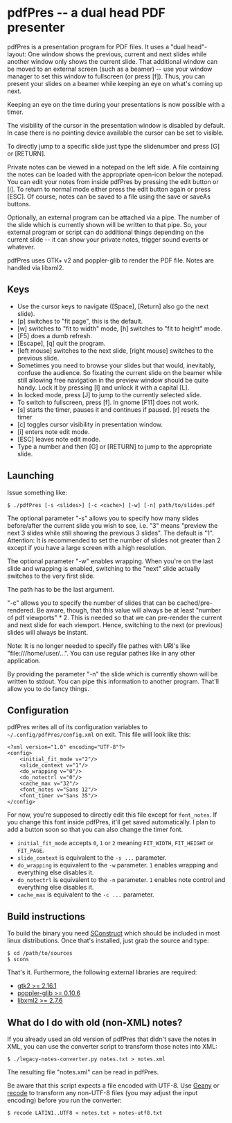 pdfPres -- a dual head PDF presenter
====================================

pdfPres is a presentation program for PDF files. It uses a "dual
head"-layout: One window shows the previous, current and next slides
while another window only shows the current slide. That additional
window can be moved to an external screen (such as a beamer) -- use your
window manager to set this window to fullscreen (or press [f]). Thus, you can present
your slides on a beamer while keeping an eye on what's coming up next.

Keeping an eye on the time during your presentations is now possible with a timer.

The visibility of the cursor in the presentation window is disabled by default. 
In case there is no pointing device available the cursor can be set to visible.

To directly jump to a specific slide just type the slidenumber and press [G]
or [RETURN].

Private notes can be viewed in a notepad on the left side. A file containing 
the notes can be loaded with the appropriate open-icon below the notepad.
You can edit your notes from inside pdfPres by pressing the edit
button or [i]. To return to normal mode either press the edit button again
or press [ESC]. Of course, notes can be saved to a file using the save or 
saveAs buttons.

Optionally, an external program can be attached via a pipe. The number
of the slide which is currently shown will be written to that pipe. So,
your external program or script can do additional things depending on
the current slide -- it can show your private notes, trigger sound
events or whatever.

pdfPres uses GTK+ v2 and poppler-glib to render the PDF file. Notes are
handled via libxml2.


Keys
----

* Use the cursor keys to navigate ([Space], [Return] also go the next
  slide).
* [p] switches to "fit page", this is the default.
* [w] switches to "fit to width" mode, [h] switches to "fit to height"
  mode.
* [F5] does a dumb refresh.
* [Escape], [q] quit the program.
* [left mouse] switches to the next slide, [right mouse] switches to the
  previous slide.
* Sometimes you need to browse your slides but that would, inevitably,
  confuse the audience. So fixating the current slide on the beamer
  while still allowing free navigation in the preview window should be
  quite handy. Lock it by pressing [l] and unlock it with a capital [L].
* In locked mode, press [J] to jump to the currently selected slide.
* To switch to fullscreen, press [f]. In gnome [F11] does not work.
* [s] starts the timer, pauses it and continues if paused. [r] resets
  the timer
* [c] toggles cursor visibility in presentation window.
* [i] enters note edit mode.
* [ESC] leaves note edit mode.
* Type a number and then [G] or [RETURN] to jump to the appropriate slide.


Launching
---------

Issue something like:

    $ ./pdfPres [-s <slides>] [-c <cache>] [-w] [-n] path/to/slides.pdf

The optional parameter "-s" allows you to specify how many slides
before/after the current slide you wish to see, i.e. "3" means
"preview the next 3 slides while still showing the previous 3 slides".
The default is "1". 
Attention: It is recommended to set the number of slides not greater
than 2 except if you have a large screen with a high resolution.

The optional parameter "-w" enables wrapping. When you're on the last
slide and wrapping is enabled, switching to the "next" slide actually
switches to the very first slide.

The path has to be the last argument.

"-c" allows you to specify the number of slides that can be
cached/pre-rendered. Be aware, though, that this value will always be at
least "number of pdf viewports" * 2. This is needed so that we can
pre-render the current and next slide for each viewport. Hence,
switching to the next (or previous) slides will always be instant.

Note: It is no longer needed to specify file pathes with URI's like
"file:///home/user/...". You can use regular pathes like in any other
application.

By providing the parameter "-n" the slide which is currently shown will
be written to stdout. You can pipe this information to another program.
That'll allow you to do fancy things.


Configuration
-------------

pdfPres writes all of its configuration variables to
`~/.config/pdfPres/config.xml` on exit. This file will look like this:

	<?xml version="1.0" encoding="UTF-8"?>
	<config>
		<initial_fit_mode v="2"/>
		<slide_context v="1"/>
		<do_wrapping v="0"/>
		<do_notectrl v="0"/>
		<cache_max v="32"/>
		<font_notes v="Sans 12"/>
		<font_timer v="Sans 35"/>
	</config>

For now, you're supposed to directly edit this file except for
`font_notes`. If you change this font inside pdfPres, it'll get saved
automatically. I plan to add a button soon so that you can also change
the timer font.

* `initial_fit_mode` accepts `0`, `1` or `2` meaning `FIT_WIDTH`,
  `FIT_HEIGHT` or `FIT_PAGE`.
* `slide_context` is equivalent to the `-s ...` parameter.
* `do_wrapping` is equivalent to the `-w` parameter. `1` enables
  wrapping and everything else disables it.
* `do_notectrl` is equivalent to the `-n` parameter. `1` enables
  note control and everything else disables it.
* `cache_max` is equivalent to the `-c ...` parameter.


Build instructions
------------------

To build the binary you need [SConstruct](http://www.scons.org/) which
should be included in most linux distributions. Once that's installed,
just grab the source and type:

    $ cd /path/to/sources
    $ scons

That's it. Furthermore, the following external libraries are required:

* [gtk2 >= 2.16.1](http://www.gtk.org)
* [poppler-glib >= 0.10.6](http://poppler.freedesktop.org)
* [libxml2 >= 2.7.6](http://www.xmlsoft.org/)


What do I do with old (non-XML) notes?
--------------------------------------

If you already used an old version of pdfPres that didn't save the notes
in XML, you can use the converter script to transform those notes into
XML:

    $ ./legacy-notes-converter.py notes.txt > notes.xml

The resulting file "notes.xml" can be read in pdfPres.

Be aware that this script expects a file encoded with UTF-8. Use
[Geany](http://www.geany.org/) or
[recode](http://www.gnu.org/software/recode/recode.html) to transform
any non-UTF-8 files (you may adjust the input encoding) before you run
the converter:

    $ recode LATIN1..UTF8 < notes.txt > notes-utf8.txt
